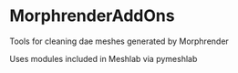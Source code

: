 # MorphrenderAddOns
Tools for cleaning dae meshes generated by Morphrender

Uses modules included in Meshlab via pymeshlab
